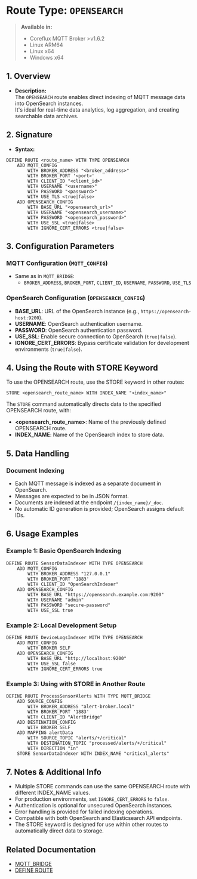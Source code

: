# Route Type: `OPENSEARCH`
> **Available in:**
> - Coreflux MQTT Broker >v1.6.2  
> - Linux ARM64  
> - Linux x64  
> - Windows x64  

## 1. Overview
- **Description:**  
  The `OPENSEARCH` route enables direct indexing of MQTT message data into OpenSearch instances.  
  It's ideal for real-time data analytics, log aggregation, and creating searchable data archives.

## 2. Signature
- **Syntax:**  
```lot
DEFINE ROUTE <route_name> WITH TYPE OPENSEARCH
    ADD MQTT_CONFIG
        WITH BROKER_ADDRESS "<broker_address>"
        WITH BROKER_PORT '<port>'
        WITH CLIENT_ID "<client_id>"
        WITH USERNAME "<username>"
        WITH PASSWORD "<password>"
        WITH USE_TLS <true|false>
    ADD OPENSEARCH_CONFIG
        WITH BASE_URL "<opensearch_url>"
        WITH USERNAME "<opensearch_username>"
        WITH PASSWORD "<opensearch_password>"
        WITH USE_SSL <true|false>
        WITH IGNORE_CERT_ERRORS <true|false>
```

## 3. Configuration Parameters

### MQTT Configuration (`MQTT_CONFIG`)
- Same as in `MQTT_BRIDGE`:
  - `BROKER_ADDRESS`, `BROKER_PORT`, `CLIENT_ID`, `USERNAME`, `PASSWORD`, `USE_TLS`

### OpenSearch Configuration (`OPENSEARCH_CONFIG`)
- **BASE_URL**: URL of the OpenSearch instance (e.g., `https://opensearch-host:9200`).
- **USERNAME**: OpenSearch authentication username.
- **PASSWORD**: OpenSearch authentication password.
- **USE_SSL**: Enable secure connection to OpenSearch (`true|false`).
- **IGNORE_CERT_ERRORS**: Bypass certificate validation for development environments (`true|false`).

## 4. Using the Route with STORE Keyword

To use the OPENSEARCH route, use the STORE keyword in other routes:

```lot
STORE <opensearch_route_name> WITH INDEX_NAME "<index_name>"
```

The `STORE` command automatically directs data to the specified OPENSEARCH route, with:
- **<opensearch_route_name>**: Name of the previously defined OPENSEARCH route.
- **INDEX_NAME**: Name of the OpenSearch index to store data.

## 5. Data Handling

### Document Indexing
- Each MQTT message is indexed as a separate document in OpenSearch.
- Messages are expected to be in JSON format.
- Documents are indexed at the endpoint `/{index_name}/_doc`.
- No automatic ID generation is provided; OpenSearch assigns default IDs.

## 6. Usage Examples

### Example 1: Basic OpenSearch Indexing

```lot
DEFINE ROUTE SensorDataIndexer WITH TYPE OPENSEARCH
    ADD MQTT_CONFIG
        WITH BROKER_ADDRESS "127.0.0.1"
        WITH BROKER_PORT '1883'
        WITH CLIENT_ID "OpenSearchIndexer"
    ADD OPENSEARCH_CONFIG
        WITH BASE_URL "https://opensearch.example.com:9200"
        WITH USERNAME "admin"
        WITH PASSWORD "secure-password"
        WITH USE_SSL true
```

### Example 2: Local Development Setup

```lot
DEFINE ROUTE DeviceLogsIndexer WITH TYPE OPENSEARCH
    ADD MQTT_CONFIG
        WITH BROKER SELF
    ADD OPENSEARCH_CONFIG
        WITH BASE_URL "http://localhost:9200"
        WITH USE_SSL false
        WITH IGNORE_CERT_ERRORS true
```

### Example 3: Using with STORE in Another Route

```lot
DEFINE ROUTE ProcessSensorAlerts WITH TYPE MQTT_BRIDGE
    ADD SOURCE_CONFIG
        WITH BROKER_ADDRESS "alert-broker.local"
        WITH BROKER_PORT '1883'
        WITH CLIENT_ID "AlertBridge"
    ADD DESTINATION_CONFIG
        WITH BROKER SELF
    ADD MAPPING alertData
        WITH SOURCE_TOPIC "alerts/+/critical"
        WITH DESTINATION_TOPIC "processed/alerts/+/critical"
        WITH DIRECTION "in"
    STORE SensorDataIndexer WITH INDEX_NAME "critical_alerts"
```

## 7. Notes & Additional Info
- Multiple STORE commands can use the same OPENSEARCH route with different INDEX_NAME values.
- For production environments, set `IGNORE_CERT_ERRORS` to `false`.
- Authentication is optional for unsecured OpenSearch instances.
- Error handling is provided for failed indexing operations.
- Compatible with both OpenSearch and Elasticsearch API endpoints.
- The STORE keyword is designed for use within other routes to automatically direct data to storage.

## Related Documentation
- [MQTT_BRIDGE](../DataPipeline/MQTT_BRIDGE.md)
- [DEFINE ROUTE](../DEFINE%20ROUTE.md) 